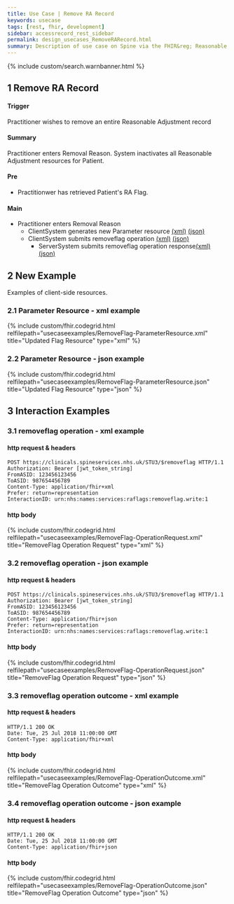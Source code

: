 ```yaml
---
title: Use Case | Remove RA Record
keywords: usecase
tags: [rest, fhir, development]
sidebar: accessrecord_rest_sidebar
permalink: design_usecases_RemoveRARecord.html
summary: Description of use case on Spine via the FHIR&reg; Reasonable Adjustments API
---
```

{% include custom/search.warnbanner.html %}

## 1 Remove RA Record ##

#### Trigger ####
Practitioner wishes to remove an entire Reasonable Adjustment record

#### Summary ####
Practitioner enters Removal Reason. System inactivates all Reasonable Adjustment resources for Patient.  

#### Pre ####
* Practitionwer has retrieved Patient's RA Flag. 

#### Main ####
* Practitioner enters Removal Reason
  * ClientSystem generates new Parameter resource [(xml)](design_usecases_RemoveRARecord.html#21-parameter-resource---xml-example) [(json)](design_usecases_RemoveRARecord.html#22-parameter-resource---json-example)
  * ClientSystem submits removeflag operation [(xml)](design_usecases_RemoveRARecord.html#31-removeflag-operation---xml-example) [(json)](design_usecases_RemoveRARecord.html#31-removeflag-operation---json-example)
    * ServerSystem submits removeflag operation response[(xml)](design_usecases_RemoveRARecord.html#33-removeflag-operation-outcome---xml-example) [(json)](design_usecases_RemoveRARecord.html#34-removeflag-operation-outcome---json-example)

## 2 New Example ##

Examples of client-side resources.

### 2.1 Parameter Resource - xml example ###

{% include custom/fhir.codegrid.html
relfilepath="usecaseexamples/RemoveFlag-ParameterResource.xml"
title="Updated Flag Resource"
type="xml" %}

### 2.2 Parameter Resource - json example ###

{% include custom/fhir.codegrid.html
relfilepath="usecaseexamples/RemoveFlag-ParameterResource.json"
title="Updated Flag Resource"
type="json" %}


## 3 Interaction Examples ##

### 3.1 removeflag operation - xml example ###
#### http request & headers ####
```
POST https://clinicals.spineservices.nhs.uk/STU3/$removeflag HTTP/1.1
Authorization: Bearer [jwt_token_string]
FromASID: 123456123456
ToASID: 987654456789
Content-Type: application/fhir+xml
Prefer: return=representation
InteractionID: urn:nhs:names:services:raflags:removeflag.write:1

```

#### http body ####
{% include custom/fhir.codegrid.html
relfilepath="usecaseexamples/RemoveFlag-OperationRequest.xml"
title="RemoveFlag Operation Request"
type="xml" %}

### 3.2 removeflag operation - json example ###
#### http request & headers ####
```
POST https://clinicals.spineservices.nhs.uk/STU3/$removeflag HTTP/1.1
Authorization: Bearer [jwt_token_string]
FromASID: 123456123456
ToASID: 987654456789
Content-Type: application/fhir+json
Prefer: return=representation
InteractionID: urn:nhs:names:services:raflags:removeflag.write:1

```

#### http body ####
{% include custom/fhir.codegrid.html
relfilepath="usecaseexamples/RemoveFlag-OperationRequest.json"
title="RemoveFlag Operation Request"
type="json" %}

### 3.3 removeflag operation outcome - xml example ###
#### http request & headers ####
```
HTTP/1.1 200 OK
Date: Tue, 25 Jul 2018 11:00:00 GMT
Content-Type: application/fhir+xml

```

#### http body ####
{% include custom/fhir.codegrid.html
relfilepath="usecaseexamples/RemoveFlag-OperationOutcome.xml"
title="RemoveFlag Operation Outcome"
type="xml" %}

### 3.4 removeflag operation outcome - json example ###
#### http request & headers ####
```
HTTP/1.1 200 OK
Date: Tue, 25 Jul 2018 11:00:00 GMT
Content-Type: application/fhir+json

```

#### http body ####
{% include custom/fhir.codegrid.html
relfilepath="usecaseexamples/RemoveFlag-OperationOutcome.json"
title="RemoveFlag Operation Outcome"
type="json" %}